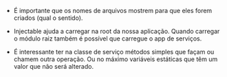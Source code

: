 - É importante que os nomes de arquivos mostrem para que eles forem criados (qual o sentido).

- Injectable ajuda a carregar na root da nossa aplicação. Quando carregar o módulo raiz também é possível que carregue o app de serviços.

- É interessante ter na classe de serviço métodos simples que façam ou chamem outra operação. Ou no máximo variáveis estáticas que têm um valor que não será alterado.
